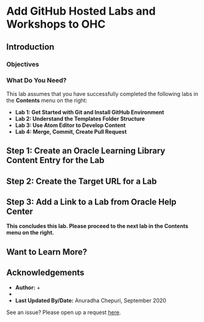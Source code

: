 # Add GitHub Hosted Labs and Workshops to OHC

## Introduction



### Objectives


### What Do You Need?

This lab assumes that you have successfully completed the following labs in the **Contents** menu on the right:
+ **Lab 1: Get Started with Git and Install GitHub Environment**
+ **Lab 2: Understand the Templates Folder Structure**
+ **Lab 3: Use Atom Editor to Develop Content**
+ **Lab 4: Merge, Commit, Create Pull Request**

## **Step 1:** Create an Oracle Learning Library Content Entry for the Lab


## **Step 2:** Create the Target URL for a Lab


## **Step 3:** Add a Link to a Lab from Oracle Help Center
**This concludes this lab. Please proceed to the next lab in the Contents menu on the right.**

## Want to Learn More?



## Acknowledgements

* **Author:**
    +
*
* **Last Updated By/Date:** Anuradha Chepuri, September 2020

See an issue?  Please open up a request [here](https://github.com/oracle/learning-library/issues).

